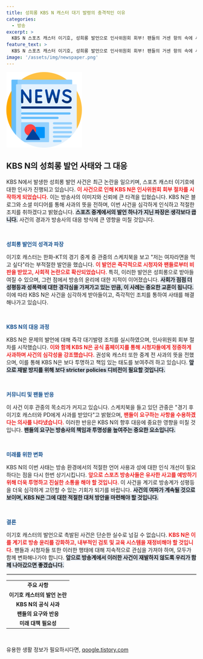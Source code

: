 ```yaml
---
title: 성희롱 KBS N 캐스터 대기 발령의 충격적인 이유
categories:
  - 방송
excerpt: >
  KBS N 스포츠 캐스터 이기호, 성희롱 발언으로 인사위원회 회부! 팬들의 거센 항의 속에 사과와 조치 약속. 그의 운명은 어떻게 될까? 클릭해 확인하세요!
feature_text: >
  KBS N 스포츠 캐스터 이기호, 성희롱 발언으로 인사위원회 회부! 팬들의 거센 항의 속에 사과와 조치 약속. 그의 운명은 어떻게 될까? 클릭해 확인하세요!
image: '/assets/img/newspaper.png'
---
```


<p><img src="/assets/img/newspaper.png" alt="kimp 속보" /></p>

<h2 data-ke-size="size26">KBS N의 성희롱 발언 사태와 그 대응</h2>

<p data-ke-size="size16">KBS N에서 발생한 성희롱 발언 사건은 최근 논란을 일으키며, 스포츠 캐스터 이기호에 대한 인사가 진행되고 있습니다. <b><span style="color: #ee2323;">이 사건으로 인해 KBS N은 인사위원회 회부 절차를 시작하게 되었습니다.</span></b> 이는 방송사의 이미지와 신뢰에 큰 타격을 입혔습니다. KBS N은 블로그와 소셜 미디어를 통해 사과의 뜻을 전하며, 이번 사건을 심각하게 인식하고 적절한 조치를 취하겠다고 밝혔습니다. <b><span style="background-color: #21538527;">스포츠 중계에서의 발언 하나가 지닌 파장은 생각보다 큽니다.</span></b> 사건의 경과가 방송사의 대응 방식에 큰 영향을 미칠 것입니다.</p>

<p data-ke-size="size16">&nbsp;</p>

<p><b><span style="color: #1a5490;">성희롱 발언의 성격과 파장</span></b></p>

<p data-ke-size="size16">이기호 캐스터는 한화-KT의 경기 중계 중 관중의 스케치북을 보고 "저는 여자라면을 먹고 싶다"라는 부적절한 발언을 했습니다. <b><span style="color: #ee2323;">이 발언은 즉각적으로 시청자와 팬들로부터 비판을 받았고, 사회적 논란으로 확산되었습니다.</span></b> 특히, 이러한 발언은 성희롱으로 받아들여질 수 있으며, 그런 점에서 방송의 윤리에 대한 지적이 이어졌습니다. <b><span style="background-color: #21538527;">사회가 점점 더 성평등과 성폭력에 대한 경각심을 가져가고 있는 만큼, 이 사례는 중요한 교훈이 됩니다.</span></b> 이에 따라 KBS N은 사건을 심각하게 받아들이고, 즉각적인 조치를 통하여 사태를 해결해나가고 있습니다.</p>

<p data-ke-size="size16">&nbsp;</p>

<p><b><span style="color: #1a5490;">KBS N의 대응 과정</span></b></p>

<p data-ke-size="size16">KBS N은 문제의 발언에 대해 즉각 대기발령 조치를 실시하였으며, 인사위원회 회부 절차를 시작했습니다. <b><span style="color: #ee2323;">이와 함께 KBS N은 공식 홈페이지를 통해 시청자들에게 정중하게 사과하며 사건의 심각성을 강조했습니다.</span></b> 권성욱 캐스터 또한 중계 전 사과의 뜻을 전했으며, 이를 통해 KBS N은 보다 투명하고 책임 있는 태도를 보여주려 하고 있습니다. <b><span style="background-color: #21538527;">앞으로 재발 방지를 위해 보다 stricter policies 디비전이 필요할 것입니다.</span></b></p>

<p data-ke-size="size16">&nbsp;</p>

<p><b><span style="color: #1a5490;">커뮤니티 및 팬들 반응</span></b></p>

<p data-ke-size="size16">이 사건 이후 관중의 목소리가 커지고 있습니다. 스케치북을 들고 있던 관중은 "경기 후 이기호 캐스터와 PD에게 사과를 받았다"고 밝혔으며, <b><span style="color: #ee2323;">팬들이 요구하는 사항을 수용하겠다는 의사를 나타냈습니다.</span></b> 이러한 반응은 KBS N의 향후 대응에 중요한 영향을 미칠 것입니다. <b><span style="background-color: #21538527;">팬들의 요구는 방송사의 책임과 투명성을 높여주는 중요한 요소입니다.</span></b></p>

<p data-ke-size="size16">&nbsp;</p>

<p><b><span style="color: #1a5490;">미래를 위한 변화</span></b></p>

<p data-ke-size="size16">KBS N의 이번 사태는 방송 환경에서의 적절한 언어 사용과 성에 대한 인식 개선이 필요하다는 점을 다시 한번 상기시킵니다. <b><span style="color: #ee2323;">앞으로 스포츠 방송사들은 유사한 사고를 예방하기 위해 더욱 투명하고 진실한 소통을 해야 할 것입니다.</span></b> 이 사건을 계기로 방송계가 성평등을 더욱 심각하게 고민할 수 있는 기회가 되기를 바랍니다. <b><span style="background-color: #21538527;">사건의 여파가 계속될 것으로 보이며, KBS N은 그에 대한 적절한 대처 방안을 마련해야 할 것입니다.</span></b></p>

<p data-ke-size="size16">&nbsp;</p>

<p><b><span style="color: #1a5490;">결론</span></b></p>

<p data-ke-size="size16">이기호 캐스터의 발언으로 촉발된 사건은 단순한 실수로 넘길 수 없습니다. <b><span style="color: #ee2323;">KBS N은 이를 계기로 방송 윤리를 강화하고, 내부적인 검토 및 교육 시스템을 재정비해야 할 것입니다.</span></b> 팬들과 시청자들 또한 이러한 행태에 대해 지속적으로 관심을 가져야 하며, 모두가 함께 변화해나가야 합니다. <b><span style="background-color: #21538527;">앞으로 방송계에서 이러한 사건이 재발하지 않도록 우리가 함께 나아갔으면 좋겠습니다.</span></b></p>

<hr style="border: 1px solid #ddd;">

<table>
    <tr>
        <td style="text-align: center; height: 17px;"><b>주요 사항</b></td>
    </tr>
    <tr>
        <td style="text-align: center; height: 17px;"><b>이기호 캐스터의 발언 논란</b></td>
    </tr>
    <tr>
        <td style="text-align: center; height: 17px;"><b>KBS N의 공식 사과</b></td>
    </tr>
    <tr>
        <td style="text-align: center; height: 17px;"><b>팬들의 요구와 반응</b></td>
    </tr>
    <tr>
        <td style="text-align: center; height: 17px;"><b>미래 대책 필요성</b></td>
    </tr>
</table> 

<p data-ke-size="size16">&nbsp;</p>
유용한 생활 정보가 필요하시다면, <a href="https://qoogle.tistory.com" rel="dofollow">qoogle.tistory.com</a>


